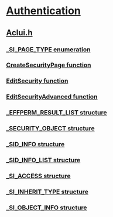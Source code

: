 # [Authentication](../_security/index.md)
## [Aclui.h](index.md)
### [_SI_PAGE_TYPE enumeration](../aclui/ne-aclui-_si_page_type.md)
### [CreateSecurityPage function](../aclui/nf-aclui-createsecuritypage.md)
### [EditSecurity function](../aclui/nf-aclui-editsecurity.md)
### [EditSecurityAdvanced function](../aclui/nf-aclui-editsecurityadvanced.md)
### [_EFFPERM_RESULT_LIST structure](../aclui/ns-aclui-_effperm_result_list.md)
### [_SECURITY_OBJECT structure](../aclui/ns-aclui-_security_object.md)
### [_SID_INFO structure](../aclui/ns-aclui-_sid_info.md)
### [_SID_INFO_LIST structure](../aclui/ns-aclui-_sid_info_list.md)
### [_SI_ACCESS structure](../aclui/ns-aclui-_si_access.md)
### [_SI_INHERIT_TYPE structure](../aclui/ns-aclui-_si_inherit_type.md)
### [_SI_OBJECT_INFO structure](../aclui/ns-aclui-_si_object_info.md)
